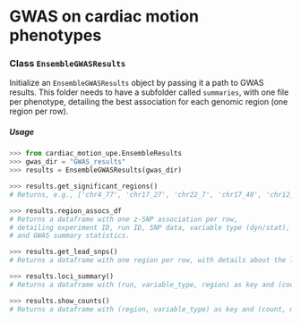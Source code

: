 # GWAS on cardiac motion phenotypes

### Class `EnsembleGWASResults`

Initialize an `EnsembleGWASResults` object by passing it a path to GWAS results. 
This folder needs to have a subfolder called `summaries`, with one file per phenotype, detailing the best association for each genomic region (one region per row).

##### Usage

```python
>>> from cardiac_motion_upe.EnsembleResults
>>> gwas_dir = "GWAS_results"
>>> results = EnsembleGWASResults(gwas_dir)

>>> results.get_significant_regions()
# Returns, e.g., ['chr4_77', 'chr17_27', 'chr22_7', 'chr17_40', 'chr12_67', 'chr15_35', ...]

>>> results.region_assocs_df
# Returns a dataframe with one z-SNP association per row,
# detailing experiment ID, run ID, SNP data, variable type (dyn/stat),
# and GWAS summary statistics.

>>> results.get_lead_snps()
# Returns a dataframe with one region per row, with details about the lead SNP in that region, including the minimum p-value found among the results.

>>> results.loci_summary()
# Returns a dataframe with (run, variable_type, region) as key and (count, min_P) as values.

>>> results.show_counts()
# Returns a dataframe with (region, variable_type) as key and (count, min_P) as values.
```
